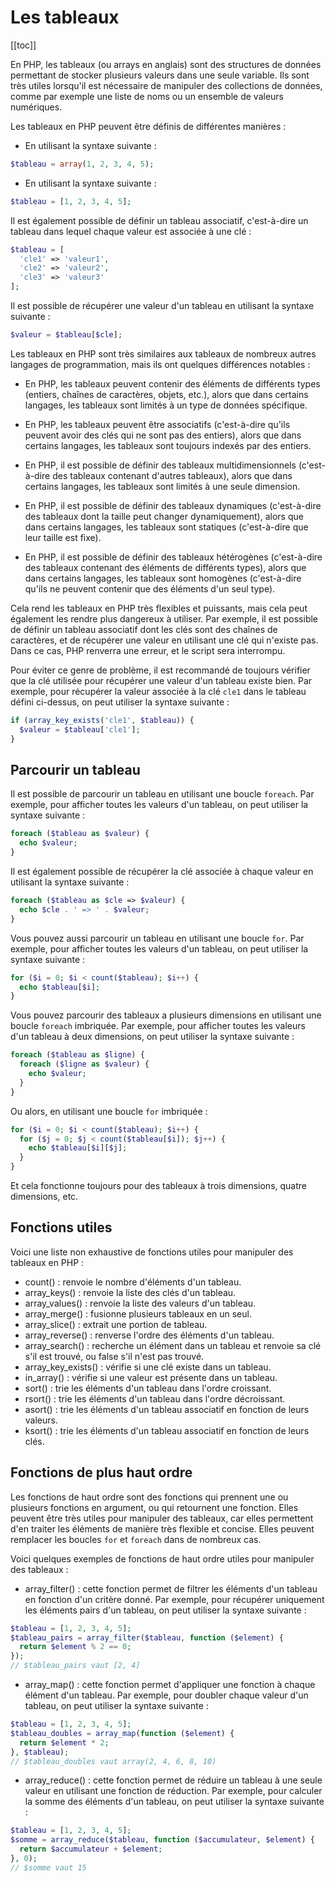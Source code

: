 # Les tableaux

[[toc]]

En PHP, les tableaux (ou arrays en anglais) sont des structures de données permettant de stocker plusieurs valeurs dans une seule variable. Ils sont très utiles lorsqu'il est nécessaire de manipuler des collections de données, comme par exemple une liste de noms ou un ensemble de valeurs numériques.

Les tableaux en PHP peuvent être définis de différentes manières :

- En utilisant la syntaxe suivante :

```php
$tableau = array(1, 2, 3, 4, 5);
```

- En utilisant la syntaxe suivante :

```php
$tableau = [1, 2, 3, 4, 5];
```

Il est également possible de définir un tableau associatif, c'est-à-dire un tableau dans lequel chaque valeur est associée à une clé :

```php
$tableau = [
  'cle1' => 'valeur1',
  'cle2' => 'valeur2',
  'cle3' => 'valeur3'
];
```

Il est possible de récupérer une valeur d'un tableau en utilisant la syntaxe suivante :

```php
$valeur = $tableau[$cle];
```

Les tableaux en PHP sont très similaires aux tableaux de nombreux autres langages de programmation, mais ils ont quelques différences notables :

- En PHP, les tableaux peuvent contenir des éléments de différents types (entiers, chaînes de caractères, objets, etc.), alors que dans certains langages, les tableaux sont limités à un type de données spécifique.

- En PHP, les tableaux peuvent être associatifs (c'est-à-dire qu'ils peuvent avoir des clés qui ne sont pas des entiers), alors que dans certains langages, les tableaux sont toujours indexés par des entiers.

- En PHP, il est possible de définir des tableaux multidimensionnels (c'est-à-dire des tableaux contenant d'autres tableaux), alors que dans certains langages, les tableaux sont limités à une seule dimension.

- En PHP, il est possible de définir des tableaux dynamiques (c'est-à-dire des tableaux dont la taille peut changer dynamiquement), alors que dans certains langages, les tableaux sont statiques (c'est-à-dire que leur taille est fixe).

- En PHP, il est possible de définir des tableaux hétérogènes (c'est-à-dire des tableaux contenant des éléments de différents types), alors que dans certains langages, les tableaux sont homogènes (c'est-à-dire qu'ils ne peuvent contenir que des éléments d'un seul type).

Cela rend les tableaux en PHP très flexibles et puissants, mais cela peut également les rendre plus dangereux à utiliser. Par exemple, il est possible de définir un tableau associatif dont les clés sont des chaînes de caractères, et de récupérer une valeur en utilisant une clé qui n'existe pas. Dans ce cas, PHP renverra une erreur, et le script sera interrompu.

Pour éviter ce genre de problème, il est recommandé de toujours vérifier que la clé utilisée pour récupérer une valeur d'un tableau existe bien. Par exemple, pour récupérer la valeur associée à la clé `cle1` dans le tableau défini ci-dessus, on peut utiliser la syntaxe suivante :

```php
if (array_key_exists('cle1', $tableau)) {
  $valeur = $tableau['cle1'];
}
```

## Parcourir un tableau

Il est possible de parcourir un tableau en utilisant une boucle `foreach`. Par exemple, pour afficher toutes les valeurs d'un tableau, on peut utiliser la syntaxe suivante :

```php
foreach ($tableau as $valeur) {
  echo $valeur;
}
```

Il est également possible de récupérer la clé associée à chaque valeur en utilisant la syntaxe suivante :

```php
foreach ($tableau as $cle => $valeur) {
  echo $cle . ' => ' . $valeur;
}
```

Vous pouvez aussi parcourir un tableau en utilisant une boucle `for`. Par exemple, pour afficher toutes les valeurs d'un tableau, on peut utiliser la syntaxe suivante :

```php
for ($i = 0; $i < count($tableau); $i++) {
  echo $tableau[$i];
}
```

Vous pouvez parcourir des tableaux a plusieurs dimensions en utilisant une boucle `foreach` imbriquée. Par exemple, pour afficher toutes les valeurs d'un tableau à deux dimensions, on peut utiliser la syntaxe suivante :

```php
foreach ($tableau as $ligne) {
  foreach ($ligne as $valeur) {
    echo $valeur;
  }
}
```

Ou alors, en utilisant une boucle `for` imbriquée :

```php
for ($i = 0; $i < count($tableau); $i++) {
  for ($j = 0; $j < count($tableau[$i]); $j++) {
    echo $tableau[$i][$j];
  }
}
```

Et cela fonctionne toujours pour des tableaux à trois dimensions, quatre dimensions, etc.

## Fonctions utiles

Voici une liste non exhaustive de fonctions utiles pour manipuler des tableaux en PHP :

- count() : renvoie le nombre d'éléments d'un tableau.
- array_keys() : renvoie la liste des clés d'un tableau.
- array_values() : renvoie la liste des valeurs d'un tableau.
- array_merge() : fusionne plusieurs tableaux en un seul.
- array_slice() : extrait une portion de tableau.
- array_reverse() : renverse l'ordre des éléments d'un tableau.
- array_search() : recherche un élément dans un tableau et renvoie sa clé s'il est trouvé, ou false s'il n'est pas trouvé.
- array_key_exists() : vérifie si une clé existe dans un tableau.
- in_array() : vérifie si une valeur est présente dans un tableau.
- sort() : trie les éléments d'un tableau dans l'ordre croissant.
- rsort() : trie les éléments d'un tableau dans l'ordre décroissant.
- asort() : trie les éléments d'un tableau associatif en fonction de leurs valeurs.
- ksort() : trie les éléments d'un tableau associatif en fonction de leurs clés.

## Fonctions de plus haut ordre

Les fonctions de haut ordre sont des fonctions qui prennent une ou plusieurs fonctions en argument, ou qui retournent une fonction. Elles peuvent être très utiles pour manipuler des tableaux, car elles permettent d'en traiter les éléments de manière très flexible et concise. Elles peuvent remplacer les boucles `for` et `foreach` dans de nombreux cas.

Voici quelques exemples de fonctions de haut ordre utiles pour manipuler des tableaux :

- array_filter() : cette fonction permet de filtrer les éléments d'un tableau en fonction d'un critère donné. Par exemple, pour récupérer uniquement les éléments pairs d'un tableau, on peut utiliser la syntaxe suivante :

```php
$tableau = [1, 2, 3, 4, 5];
$tableau_pairs = array_filter($tableau, function ($element) {
  return $element % 2 == 0;
});
// $tableau_pairs vaut [2, 4]
```

- array_map() : cette fonction permet d'appliquer une fonction à chaque élément d'un tableau. Par exemple, pour doubler chaque valeur d'un tableau, on peut utiliser la syntaxe suivante :

```php
$tableau = [1, 2, 3, 4, 5];
$tableau_doubles = array_map(function ($element) {
  return $element * 2;
}, $tableau);
// $tableau_doubles vaut array(2, 4, 6, 8, 10)
```

- array_reduce() : cette fonction permet de réduire un tableau à une seule valeur en utilisant une fonction de réduction. Par exemple, pour calculer la somme des éléments d'un tableau, on peut utiliser la syntaxe suivante :

```php
$tableau = [1, 2, 3, 4, 5];
$somme = array_reduce($tableau, function ($accumulateur, $element) {
  return $accumulateur + $element;
}, 0);
// $somme vaut 15
```

